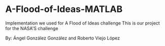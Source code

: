 # A-Flood-of-Ideas-MATLAB
Implementation we used for A Flood of Ideas challenge
This is our project for the NASA'S challenge

By: Ángel González González and Roberto Viejo López
